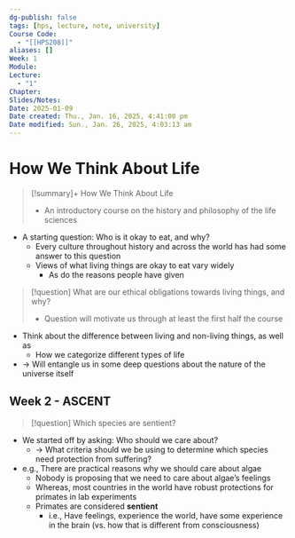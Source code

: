 ```yaml
---
dg-publish: false
tags: [hps, lecture, note, university]
Course Code:
  - "[[HPS208]]"
aliases: []
Week: 1
Module: 
Lecture:
  - "1"
Chapter: 
Slides/Notes: 
Date: 2025-01-09
Date created: Thu., Jan. 16, 2025, 4:41:00 pm
Date modified: Sun., Jan. 26, 2025, 4:03:13 am
---
```


# How We Think About Life

> [!summary]+ How We Think About Life
> - An introductory course on the history and philosophy of the life sciences

- A starting question: Who is it okay to eat, and why?
    - Every culture throughout history and across the world has had some answer to this question
    - Views of what living things are okay to eat vary widely
        - As do the reasons people have given

> [!question] What are our ethical obligations towards living things, and why?
> - Question will motivate us through at least the first half the course

- Think about the difference between living and non-living things, as well as
    - How we categorize different types of life
- → Will entangle us in some deep questions about the nature of the universe itself

## Week 2 - ASCENT

> [!question] Which species are sentient?

- We started off by asking: Who should we care about?
    - → What criteria should we be using to determine which species need protection from suffering?
- e.g., There are practical reasons why we should care about algae
    - Nobody is proposing that we need to care about algae’s feelings
    - Whereas, most countries in the world have robust protections for primates in lab experiments
    - Primates are considered **sentient**
        - i.e., Have feelings, experience the world, have some experience in the brain (vs. how that is different from consciousness)
